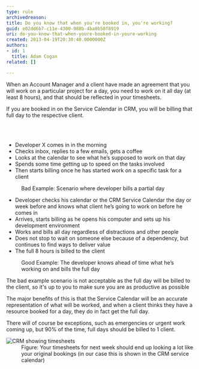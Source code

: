 ```yaml
---
type: rule
archivedreason: 
title: Do you know that when you're booked in, you're working?
guid: e02dd6b7-c11e-4300-988b-4ba0b50f8919
uri: do-you-know-that-when-youre-booked-in-youre-working
created: 2013-04-19T20:30:40.0000000Z
authors:
- id: 1
  title: Adam Cogan
related: []

---
```



<p>When an Account Manager and a client have made an agreement that you will work on a particular project for a day, you need to work on it all day (at least 8 hours), and that should be reflected in your timesheets.</p><p>If you are booked in on the Service Calendar in CRM, you will be billing that full day to the respective client.</p>
<br><excerpt class='endintro'></excerpt><br>
<dl class="bad"><dt class="greyBox"><ul><li>Developer X comes in in the morning</li><li>Checks inbox, replies to a few emails, gets a coffee</li><li>Looks at the calendar to see what he’s supposed to work on that day</li><li>Spends some time getting up to speed on the tasks involved</li><li>Then starts billing once he has started work on a specific task for a client</li></ul></dt><dd>Bad Example&#58; Scenario where developer bills a partial day</dd></dl><dl class="good"><dt class="greyBox"><ul><li>Developer checks his calendar or the CRM Service Calendar the day or week before and knows what client he’s going to work on before he comes in</li><li>Arrives, starts billing as he opens his computer and sets up his development environment</li><li>Works and bills all day regardless of distractions and other people</li><li>Does not stop to wait on someone else because of a dependency, but continues to find ways to deliver value</li><li>The full 8 hours is billed to the client</li></ul></dt><dd>Good Example&#58; The developer knows ahead of time what he’s working on and bills the full day</dd></dl><p>The bad example scenario is not acceptable as the full day will be billed to the client, so it's up to you to make sure you are as productive as possible</p><p>The major benefits of this is that the Service Calendar will be an accurate representation of what will be worked, and when a client thinks they have a resource booked for a day, they do in fact get the full day.</p><p>There will of course be exceptions, such as emergencies or urgent work coming up, but 90% of the time, full days should be billed to 1 client.</p><dl class="image"><dt><img alt="CRM showing timesheets" src="/Management/Rules-to-Better-Timesheets/PublishingImages/CRM-timesheets.jpg" /></dt><dd>Figure&#58; Your timesheets for next week should end up looking a lot like your original bookings (in our case this is shown in the CRM service calendar)</dd></dl>


